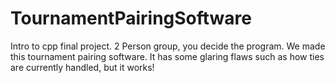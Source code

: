 # TournamentPairingSoftware
Intro to cpp final project. 2 Person group, you decide the program. We made this tournament pairing software. It has some glaring flaws such as how ties are currently handled, but it works!
